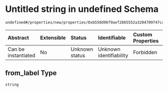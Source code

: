 # Untitled string in undefined Schema

```txt
undefined#/properties/new/properties/0xb550d96f9aef2865552a3204709747cada727b4b0d129a842f24386c5f1114b7/properties/from_label
```



| Abstract            | Extensible | Status         | Identifiable            | Custom Properties | Additional Properties | Access Restrictions | Defined In                                                           |
| :------------------ | :--------- | :------------- | :---------------------- | :---------------- | :-------------------- | :------------------ | :------------------------------------------------------------------- |
| Can be instantiated | No         | Unknown status | Unknown identifiability | Forbidden         | Allowed               | none                | [Pool.schema.json\*](../out/Pool.schema.json "open original schema") |

## from\_label Type

`string`
